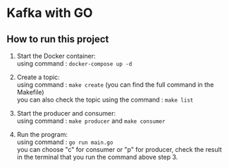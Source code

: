 # Kafka with GO

## How to run this project

1. Start the Docker container:  
using command : `docker-compose up -d`

2. Create a topic:  
using command : `make create` (you can find the full command in the Makefile)  
you can also check the topic using the command : `make list`

3. Start the producer and consumer:  
using command : `make producer` and `make consumer`

4. Run the program:  
using command : `go run main.go`  
you can choose "c" for consumer or "p" for producer, check the result in the terminal that you run the command above step 3.

